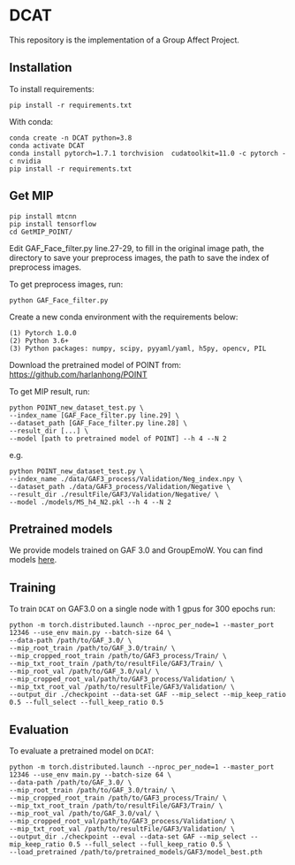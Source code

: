 # DCAT
This repository is the implementation of a Group Affect Project.

## Installation

To install requirements:

```setup
pip install -r requirements.txt
```

With conda:

```
conda create -n DCAT python=3.8
conda activate DCAT
conda install pytorch=1.7.1 torchvision  cudatoolkit=11.0 -c pytorch -c nvidia
pip install -r requirements.txt
```

## Get MIP

```
pip install mtcnn
pip install tensorflow
cd GetMIP_POINT/
```

Edit GAF_Face_filter.py line.27-29, to fill in the original image path, the directory to save your preprocess images, the path to save the index of preprocess images.

To get preprocess images, run:
```shell script
python GAF_Face_filter.py
```

Create a new conda environment with the requirements below:
```
(1) Pytorch 1.0.0
(2) Python 3.6+
(3) Python packages: numpy, scipy, pyyaml/yaml, h5py, opencv, PIL
```

Download the pretrained model of POINT from: https://github.com/harlanhong/POINT

To get MIP result, run:
```shell script
python POINT_new_dataset_test.py \
--index_name [GAF_Face_filter.py line.29] \
--dataset_path [GAF_Face_filter.py line.28] \
--result_dir [...] \
--model [path to pretrained model of POINT] --h 4 --N 2
```
e.g.
```shell script
python POINT_new_dataset_test.py \
--index_name ./data/GAF3_process/Validation/Neg_index.npy \
--dataset_path ./data/GAF3_process/Validation/Negative \
--result_dir ./resultFile/GAF3/Validation/Negative/ \
--model ./models/MS_h4_N2.pkl --h 4 --N 2
```




## Pretrained models
We provide models trained on GAF 3.0 and GroupEmoW. You can find models [here](https://drive.google.com/drive/folders/0B7hD4kk8tEgsfkZIaWxkT3k1RnRVU2FtOHRLbmpZNG96LXBhQTIzOEhwSG0tZkxJM3h0WG8?resourcekey=0-BhjYiuxBUB_xd3rlytZxUw&usp=sharing).




## Training

To train `DCAT` on GAF3.0 on a single node with 1 gpus for 300 epochs run:

```shell script
python -m torch.distributed.launch --nproc_per_node=1 --master_port 12346 --use_env main.py --batch-size 64 \
--data-path /path/to/GAF_3.0/ \
--mip_root_train /path/to/GAF_3.0/train/ \
--mip_cropped_root_train /path/to/GAF3_process/Train/ \
--mip_txt_root_train /path/to/resultFile/GAF3/Train/ \
--mip_root_val /path/to/GAF_3.0/val/ \
--mip_cropped_root_val/path/to/GAF3_process/Validation/ \
--mip_txt_root_val /path/to/resultFile/GAF3/Validation/ \
--output_dir ./checkpoint --data-set GAF --mip_select --mip_keep_ratio 0.5 --full_select --full_keep_ratio 0.5
```


## Evaluation

To evaluate a pretrained model on `DCAT`:

```shell script
python -m torch.distributed.launch --nproc_per_node=1 --master_port 12346 --use_env main.py --batch-size 64 \
--data-path /path/to/GAF_3.0/ \
--mip_root_train /path/to/GAF_3.0/train/ \
--mip_cropped_root_train /path/to/GAF3_process/Train/ \
--mip_txt_root_train /path/to/resultFile/GAF3/Train/ \
--mip_root_val /path/to/GAF_3.0/val/ \
--mip_cropped_root_val/path/to/GAF3_process/Validation/ \
--mip_txt_root_val /path/to/resultFile/GAF3/Validation/ \
--output_dir ./checkpoint --eval --data-set GAF --mip_select --mip_keep_ratio 0.5 --full_select --full_keep_ratio 0.5 \
--load_pretrained /path/to/pretrained_models/GAF3/model_best.pth
```

